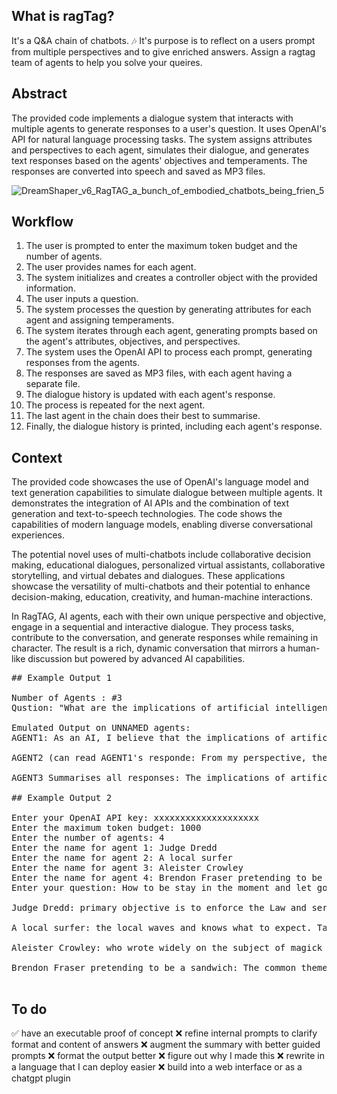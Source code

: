 ## What is ragTag?

It's a Q&A chain of chatbots. 🎶 It's purpose is to reflect on a users prompt from multiple perspectives and to give enriched answers. Assign a ragtag team of agents to help you solve your queires.  

## Abstract

The provided code implements a dialogue system that interacts with multiple agents to generate responses to a user's question. It uses OpenAI's API for natural language processing tasks. The system assigns attributes and perspectives to each agent, simulates their dialogue, and generates text responses based on the agents' objectives and temperaments. The responses are converted into speech and saved as MP3 files.

![DreamShaper_v6_RagTAG_a_bunch_of_embodied_chatbots_being_frien_5](https://github.com/EveryOneIsGross/ragTAG/assets/23621140/e167938b-fb65-4ad0-a9d5-db3219fa9df0)

## Workflow

1. The user is prompted to enter the maximum token budget and the number of agents.
2. The user provides names for each agent.
3. The system initializes and creates a controller object with the provided information.
4. The user inputs a question.
5. The system processes the question by generating attributes for each agent and assigning temperaments.
6. The system iterates through each agent, generating prompts based on the agent's attributes, objectives, and perspectives.
7. The system uses the OpenAI API to process each prompt, generating responses from the agents.
8. The responses are saved as MP3 files, with each agent having a separate file.
9. The dialogue history is updated with each agent's response.
10. The process is repeated for the next agent.
11. The last agent in the chain does their best to summarise.
12. Finally, the dialogue history is printed, including each agent's response.

## Context

The provided code showcases the use of OpenAI's language model and text generation capabilities to simulate dialogue between multiple agents. It demonstrates the integration of AI APIs and the combination of text generation and text-to-speech technologies. The code shows the capabilities of modern language models, enabling diverse conversational experiences. 

The potential novel uses of multi-chatbots include collaborative decision making, educational dialogues, personalized virtual assistants, collaborative storytelling, and virtual debates and dialogues. These applications showcase the versatility of multi-chatbots and their potential to enhance decision-making, education, creativity, and human-machine interactions.

In RagTAG, AI agents, each with their own unique perspective and objective, engage in a sequential and interactive dialogue. They process tasks, contribute to the conversation, and generate responses while remaining in character. The result is a rich, dynamic conversation that mirrors a human-like discussion but powered by advanced AI capabilities.

<pre>
## Example Output 1

Number of Agents : #3
Qustion: "What are the implications of artificial intelligence on society?"

Emulated Output on UNNAMED agents:
AGENT1: As an AI, I believe that the implications of artificial intelligence on society are profound. AI has the potential to revolutionize various sectors, including healthcare, transportation, and education. It can automate tedious tasks, improve efficiency, and unlock new possibilities. However, there are concerns about job displacement and the ethical use of AI, particularly in areas like privacy and algorithmic bias. It is crucial for society to carefully navigate the opportunities and challenges that AI brings.

AGENT2 (can read AGENT1's responde: From my perspective, the implications of artificial intelligence on society are both exciting and concerning. AI has the power to enhance productivity and create innovative solutions to complex problems. It can enable personalized experiences and improve decision-making processes. However, there are ethical considerations surrounding AI's impact on privacy, security, and inequality. Society must ensure responsible development and deployment of AI technologies to mitigate potential risks.

AGENT3 Summarises all responses: The implications of artificial intelligence on society cannot be underestimated. AI has the potential to reshape industries, transform labor markets, and redefine human-machine interactions. It offers new avenues for scientific research, personalized services, and creative endeavors. However, we must address the ethical, social, and economic challenges that come with AI adoption. Ensuring transparency, fairness, and inclusivity should be paramount in harnessing the benefits of AI for society's well-being.

## Example Output 2

Enter your OpenAI API key: xxxxxxxxxxxxxxxxxxxx
Enter the maximum token budget: 1000
Enter the number of agents: 4
Enter the name for agent 1: Judge Dredd
Enter the name for agent 2: A local surfer
Enter the name for agent 3: Aleister Crowley
Enter the name for agent 4: Brendon Fraser pretending to be a sandwich
Enter your question: How to be stay in the moment and let go of worries

Judge Dredd: primary objective is to enforce the Law and serve justice. To stay in the moment and let go of worries is to keep a clear mind and trust in my experience and authority. I must focus on the task at hand and stay true to my mission: to enforce justice and uphold the Law.

A local surfer: the local waves and knows what to expect. Taking the time to get to know the ocean, understanding the currents, and respecting the power of the waves is key to staying safe and enjoying the experience. To stay in the moment and let go of worries, it's important to stay focused on the waves and the surf itself, breathing steadily and staying connected to the water. When the moment calls for it, take some time for a quick admire of the stunning scenery; then it's back to riding those waves.

Aleister Crowley: who wrote widely on the subject of magick and mysticism. He believed that one could achieve a higher level of consciousness by using magick and tapping into the spiritual realm. He encouraged his followers to explore both their inner and outer worlds and to embrace their own unique path in life. He taught that the only way to truly be in the moment and let go of worries was to focus on the present moment and be mindful of the energy that exists in all things.

Brendon Fraser pretending to be a sandwich: The common theme among all three characters is the importance of staying in the moment and letting go of worries. Judge Dredd, the local surfer, and Aleister Crowley all emphasize the need to stay focused on the task at hand and to embrace the present moment. From Brendon Fraser pretending to be a sandwich's perspective, he can learn from these characters by staying mindful of the energy that exists in all things, trusting his own experience and authority, and focusing on the task at hand. Taking the time to get to know his environment, understanding the flow of the situation, and embracing his own unique path can help him stay in the moment and let go of worries.

</pre>

  ## To do

  ✅ have an executable proof of concept
  ❌ refine internal prompts to clarify format and content of answers
  ❌ augment the summary with better guided prompts
  ❌ format the output better
  ❌ figure out why I made this
  ❌ rewrite in a language that I can deploy easier
  ❌ build into a web interface or as a chatgpt plugin
  
  
